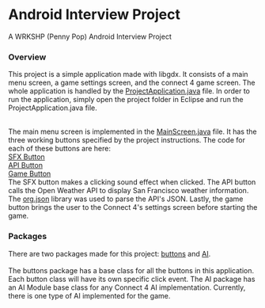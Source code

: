 # Android Interview Project
A WRKSHP (Penny Pop) Android Interview Project

### Overview ###
This project is a simple application made with libgdx. It consists of a main menu screen, a game settings screen, and 
the connect 4 game screen. The whole application is handled by the [ProjectApplication.java](https://github.com/waiying/AndroidInterviewProject/blob/master/src/com/pennypop/project/ProjectApplication.java)
file. In order to run the application, simply open the project folder in Eclipse and run the ProjectApplication.java file.<br><br>

The main menu screen is implemented in the [MainScreen.java](https://github.com/waiying/AndroidInterviewProject/blob/master/src/com/pennypop/project/MainScreen.java) file. It has the three
working buttons specified by the project instructions. The code for each of these buttons are here:<br>
[SFX Button](https://github.com/waiying/AndroidInterviewProject/blob/master/src/com/pennypop/project/buttons/SfxButton.java)<br>
[API Button](https://github.com/waiying/AndroidInterviewProject/blob/master/src/com/pennypop/project/buttons/APIButton.java)<br>
[Game Button](https://github.com/waiying/AndroidInterviewProject/blob/master/src/com/pennypop/project/buttons/GameButton.java)<br>
The SFX button makes a clicking sound effect when clicked. The API button calls the Open Weather API to display San Francisco weather information. The [org.json](https://github.com/stleary/JSON-java) library was used to parse the API's JSON. Lastly, the game button brings the user to the Connect 4's settings screen before starting the game.

### Packages ###
There are two packages made for this project: [buttons](https://github.com/waiying/AndroidInterviewProject/tree/master/src/com/pennypop/project/buttons) and [AI](https://github.com/waiying/AndroidInterviewProject/tree/master/src/com/pennypop/project/AI). <br><br>
The buttons package has a base class for all the buttons in this application. Each button class will have its own specific
click event. The AI package has an AI Module base class for any Connect 4 AI implementation. Currently, there is one type of AI
implemented for the game.


